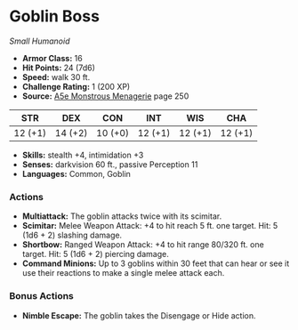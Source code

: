 # Goblin Boss

*Small* *Humanoid*

- **Armor Class:** 16
- **Hit Points:** 24 (7d6)
- **Speed:** walk 30 ft.
- **Challenge Rating:** 1 (200 XP)
- **Source:** [A5e Monstrous Menagerie](https://enpublishingrpg.com/products/level-up-monstrous-menagerie-a5e) page 250

| STR | DEX | CON | INT | WIS | CHA |
| --- | --- | --- | --- | --- | --- |
| 12 (+1) | 14 (+2) | 10 (+0) | 12 (+1) | 12 (+1) | 12 (+1) |

- **Skills:** stealth +4, intimidation +3
- **Senses:** darkvision 60 ft., passive Perception 11
- **Languages:** Common, Goblin
### Actions
- **Multiattack:** The goblin attacks twice with its scimitar.
- **Scimitar:** Melee Weapon Attack: +4 to hit  reach 5 ft.  one target. Hit: 5 (1d6 + 2) slashing damage.
- **Shortbow:** Ranged Weapon Attack: +4 to hit  range 80/320 ft.  one target. Hit: 5 (1d6 + 2) piercing damage.
- **Command Minions:** Up to 3 goblins within 30 feet that can hear or see it use their reactions to make a single melee attack each.
### Bonus Actions
- **Nimble Escape:** The goblin takes the Disengage or Hide action.


